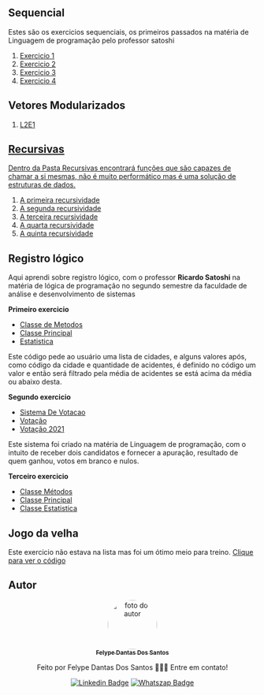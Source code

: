 ## Sequencial

<p>Estes são os exercicios sequenciais, os primeiros passados na matéria de Linguagem de programação pelo professor satoshi</p>

<ol>
  <li><a href="Sequencial/Exercicio1.java">Exercicio 1</a></li>
  <li><a href="Sequencial/Exercicio2.java">Exercicio 2</a></li>
  <li><a href="Sequencial/Exercicio3.java">Exercicio 3</a></li>
  <li><a href="Sequencial/Exercicio4.java">Exercicio 4</a></li>
</ol>

## Vetores Modularizados

<ol>
  <li><a href="Vetores_Modularizados/LT0201.java">L2E1</li>
</ol>


## Recursivas

<p> Dentro da Pasta Recursivas encontrará funções que são capazes de chamar a si mesmas, não é muito performático mas é uma solução de estruturas de dados.</p>
<ol>
  <li><a href="Recursivas/Recursiva1/Exercicio1.java">A primeira recursividade</a></li>
  <li><a href="Recursivas/Recursiva2/Exercicio2.java">A segunda recursividade</a></li>
  <li><a href="Recursivas/Recursiva3/Exercicio3.java">A terceira recursividade</a></li>
  <li><a href="Recursivas/Recursiva4/Recursiva4.java">A quarta recursividade</a></li>
  <li><a href="Recursivas/Recursiva5/Recursividade5.java">A quinta recursividade</a></li>
</ol>

## Registro lógico

<p>Aqui aprendi sobre registro lógico, com o professor <strong>Ricardo Satoshi</strong> na matéria de lógica de programação no segundo semestre da faculdade de análise e desenvolvimento de sistemas</p>

<b>Primeiro exercicio</b>
<ul>
  <li><a href="Registro/Estatistica_De_Acidentes/ClasseMetodos.java">Classe de Metodos</a></li>
  <li><a href="Registro/Estatistica_De_Acidentes/ClassePrincipal3.java">Classe Principal</a></li>
  <li><a href="Registro/Estatistica_De_Acidentes/Estatistica.java">Estatistica</a></li>
</ul>
<p> Este código pede ao usuário uma lista de cidades, e alguns valores após, como código da cidade e quantidade de acidentes, é definido no código um valor e então será filtrado pela média de acidentes se está acima da média ou abaixo desta.</p>

<b>Segundo exercicio</b>
<ul>
  <li><a href="Registro/Sistema_De_Votacao/SistemaDeVotacao.java">Sistema De Votacao</a></li>
  <li><a href="Registro/Sistema_De_Votacao/Votacao.java">Votação</a></li>
  <li><a href="Registro/Sistema_De_Votacao/Votacao2021.java">Votação 2021</a></li>
</ul>
<p>Este sistema foi criado na matéria de Linguagem de programação, com o intuito de receber dois candidatos e fornecer a apuração, resultado de quem ganhou, votos em branco e nulos.</p>

<b>Terceiro exercicio</b>
<ul>
  <li><a href="Registro/Transito/ClasseMetodos.java">Classe Métodos</a></li>
  <li><a href="Registro/Transito/ClassePrincipalEstatistica.java">Classe Principal</a></li>
  <li><a href="Registro/Transito/Estatistica.java">Classe Estatistica</a></li>
</ul>

## Jogo da velha

<p> Este exercicio não estava na lista mas foi um ótimo meio para treino. <a href="JogoDaVelha/JogoDaVelha.java">Clique para ver o código</a></p>

## Autor
<div align="center">
<a href="https://www.linkedin.com/in/felype-dantas-dos-santos-94497b193?utm_source=share&utm_campaign=share_via&utm_content=profile&utm_medium=android_app">
<img style="border-radius: 50%;" src="https://github.com/FelypeDantas.png" width="100px;" alt="foto do autor"/>
 <br/>
 <sub><b>Felype Dantas Dos Santos</b></sub></a> <a href="https://www.linkedin.com/in/felype-dantas-dos-santos-94497b193?utm_source=share&utm_campaign=share_via&utm_content=profile&utm_medium=android_app" title="Linkedin"> </a>


Feito por Felype Dantas Dos Santos 👨🏻‍💻 Entre em contato!

[![Linkedin Badge](https://img.shields.io/badge/Felype-0A66C2.svg?style=for-the-badge&logo=LinkedIn&logoColor=white)](https://www.linkedin.com/in/felype-dantas-dos-santos-94497b193?utm_source=share&utm_campaign=share_via&utm_content=profile&utm_medium=android_app)
[![Whatszap Badge](https://img.shields.io/badge/Felype-25D366.svg?style=for-the-badge&logo=WhatsApp&logoColor=white)](https://wa.me/qr/EOCNNKM4XUHDM1)

</div>
